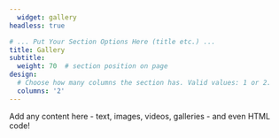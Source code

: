 ```yaml
---
  widget: gallery
headless: true

# ... Put Your Section Options Here (title etc.) ...
title: Gallery
subtitle:
  weight: 70  # section position on page
design:
  # Choose how many columns the section has. Valid values: 1 or 2.
  columns: '2'
---
```


  Add any content here - text, images, videos, galleries - and even HTML code!
